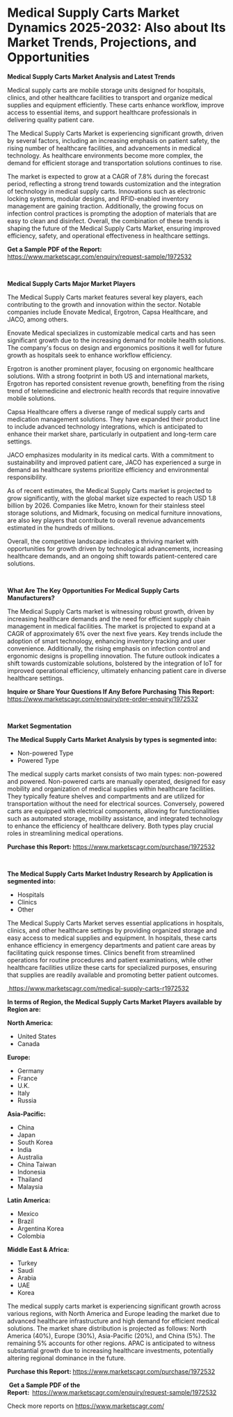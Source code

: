 <p><h1>Medical Supply Carts Market Dynamics 2025-2032: Also about Its Market Trends, Projections, and Opportunities</h1></p><p><strong>Medical Supply Carts Market Analysis and Latest Trends</strong></p>
<p><p>Medical supply carts are mobile storage units designed for hospitals, clinics, and other healthcare facilities to transport and organize medical supplies and equipment efficiently. These carts enhance workflow, improve access to essential items, and support healthcare professionals in delivering quality patient care.</p><p>The Medical Supply Carts Market is experiencing significant growth, driven by several factors, including an increasing emphasis on patient safety, the rising number of healthcare facilities, and advancements in medical technology. As healthcare environments become more complex, the demand for efficient storage and transportation solutions continues to rise. </p><p>The market is expected to grow at a CAGR of 7.8% during the forecast period, reflecting a strong trend towards customization and the integration of technology in medical supply carts. Innovations such as electronic locking systems, modular designs, and RFID-enabled inventory management are gaining traction. Additionally, the growing focus on infection control practices is prompting the adoption of materials that are easy to clean and disinfect. Overall, the combination of these trends is shaping the future of the Medical Supply Carts Market, ensuring improved efficiency, safety, and operational effectiveness in healthcare settings.</p></p>
<p><strong>Get a Sample PDF of the Report:&nbsp;</strong> <a href="https://www.marketscagr.com/enquiry/request-sample/1972532?utm_campaign=2097&utm_medium=2&utm_source=Github&utm_content=ia&utm_term=04032025&utm_id=medical-supply-carts">https://www.marketscagr.com/enquiry/request-sample/1972532</a></p>
<p>&nbsp;</p>
<p><strong>Medical Supply Carts Major Market Players</strong></p>
<p><p>The Medical Supply Carts market features several key players, each contributing to the growth and innovation within the sector. Notable companies include Enovate Medical, Ergotron, Capsa Healthcare, and JACO, among others.</p><p>Enovate Medical specializes in customizable medical carts and has seen significant growth due to the increasing demand for mobile health solutions. The company's focus on design and ergonomics positions it well for future growth as hospitals seek to enhance workflow efficiency.</p><p>Ergotron is another prominent player, focusing on ergonomic healthcare solutions. With a strong footprint in both US and international markets, Ergotron has reported consistent revenue growth, benefiting from the rising trend of telemedicine and electronic health records that require innovative mobile solutions.</p><p>Capsa Healthcare offers a diverse range of medical supply carts and medication management solutions. They have expanded their product line to include advanced technology integrations, which is anticipated to enhance their market share, particularly in outpatient and long-term care settings.</p><p>JACO emphasizes modularity in its medical carts. With a commitment to sustainability and improved patient care, JACO has experienced a surge in demand as healthcare systems prioritize efficiency and environmental responsibility.</p><p>As of recent estimates, the Medical Supply Carts market is projected to grow significantly, with the global market size expected to reach USD 1.8 billion by 2026. Companies like Metro, known for their stainless steel storage solutions, and Midmark, focusing on medical furniture innovations, are also key players that contribute to overall revenue advancements estimated in the hundreds of millions.</p><p>Overall, the competitive landscape indicates a thriving market with opportunities for growth driven by technological advancements, increasing healthcare demands, and an ongoing shift towards patient-centered care solutions.</p></p>
<p>&nbsp;</p>
<p><strong>What Are The Key Opportunities For Medical Supply Carts Manufacturers?</strong></p>
<p><p>The Medical Supply Carts market is witnessing robust growth, driven by increasing healthcare demands and the need for efficient supply chain management in medical facilities. The market is projected to expand at a CAGR of approximately 6% over the next five years. Key trends include the adoption of smart technology, enhancing inventory tracking and user convenience. Additionally, the rising emphasis on infection control and ergonomic designs is propelling innovation. The future outlook indicates a shift towards customizable solutions, bolstered by the integration of IoT for improved operational efficiency, ultimately enhancing patient care in diverse healthcare settings.</p></p>
<p><strong>Inquire or Share Your Questions If Any Before Purchasing This Report:</strong> <a href="https://www.marketscagr.com/enquiry/pre-order-enquiry/1972532?utm_campaign=2097&utm_medium=2&utm_source=Github&utm_content=ia&utm_term=04032025&utm_id=medical-supply-carts">https://www.marketscagr.com/enquiry/pre-order-enquiry/1972532</a></p>
<p>&nbsp;</p>
<p><strong>Market Segmentation</strong></p>
<p><strong>The Medical Supply Carts Market Analysis by types is segmented into:</strong></p>
<p><ul><li>Non-powered Type</li><li>Powered Type</li></ul></p>
<p><p>The medical supply carts market consists of two main types: non-powered and powered. Non-powered carts are manually operated, designed for easy mobility and organization of medical supplies within healthcare facilities. They typically feature shelves and compartments and are utilized for transportation without the need for electrical sources. Conversely, powered carts are equipped with electrical components, allowing for functionalities such as automated storage, mobility assistance, and integrated technology to enhance the efficiency of healthcare delivery. Both types play crucial roles in streamlining medical operations.</p></p>
<p><strong>Purchase this Report:&nbsp;</strong><a href="https://www.marketscagr.com/purchase/1972532?utm_campaign=2097&utm_medium=2&utm_source=Github&utm_content=ia&utm_term=04032025&utm_id=medical-supply-carts">https://www.marketscagr.com/purchase/1972532</a></p>
<p>&nbsp;</p>
<p><strong>The Medical Supply Carts Market Industry Research by Application is segmented into:</strong></p>
<p><ul><li>Hospitals</li><li>Clinics</li><li>Other</li></ul></p>
<p><p>The Medical Supply Carts Market serves essential applications in hospitals, clinics, and other healthcare settings by providing organized storage and easy access to medical supplies and equipment. In hospitals, these carts enhance efficiency in emergency departments and patient care areas by facilitating quick response times. Clinics benefit from streamlined operations for routine procedures and patient examinations, while other healthcare facilities utilize these carts for specialized purposes, ensuring that supplies are readily available and promoting better patient outcomes.</p></p>
<p><a href="https://www.marketscagr.com/medical-supply-carts-r1972532?utm_campaign=2097&utm_medium=2&utm_source=Github&utm_content=ia&utm_term=04032025&utm_id=medical-supply-carts">&nbsp;https://www.marketscagr.com/medical-supply-carts-r1972532</a></p>
<p><strong>In terms of Region, the Medical Supply Carts Market Players available by Region are:</strong></p>
<p>
    <p> <strong> North America: </strong>
        <ul>
            <li>United States</li>
            <li>Canada</li>
        </ul>
        </p> 
    <p> <strong> Europe: </strong>
        <ul>
            <li>Germany</li>
            <li>France</li>
            <li>U.K.</li>
            <li>Italy</li>
            <li>Russia</li>
        </ul>
        </p> 
    <p> <strong> Asia-Pacific: </strong>
        <ul>
            <li>China</li>
            <li>Japan</li>
            <li>South Korea</li>
            <li>India</li>
            <li>Australia</li>
            <li>China Taiwan</li>
            <li>Indonesia</li>
            <li>Thailand</li>
            <li>Malaysia</li>
        </ul>
        </p> 
    <p> <strong> Latin America: </strong>
        <ul>
            <li>Mexico</li>
            <li>Brazil</li>
            <li>Argentina Korea</li>
            <li>Colombia</li>
        </ul>
        </p> 
    <p> <strong> Middle East & Africa: </strong>
        <ul>
            <li>Turkey</li>
            <li>Saudi</li>
            <li>Arabia</li>
            <li>UAE</li>
            <li>Korea</li>
        </ul>
    </p>
    </p>
<p><p>The medical supply carts market is experiencing significant growth across various regions, with North America and Europe leading the market due to advanced healthcare infrastructure and high demand for efficient medical solutions. The market share distribution is projected as follows: North America (40%), Europe (30%), Asia-Pacific (20%), and China (5%). The remaining 5% accounts for other regions. APAC is anticipated to witness substantial growth due to increasing healthcare investments, potentially altering regional dominance in the future.</p></p>
<p><strong>Purchase this Report: </strong><a href="https://www.marketscagr.com/purchase/1972532?utm_campaign=2097&utm_medium=2&utm_source=Github&utm_content=ia&utm_term=04032025&utm_id=medical-supply-carts">https://www.marketscagr.com/purchase/1972532</a></p>
<p>&nbsp;<strong>Get a Sample PDF of the Report:&nbsp;&nbsp;</strong><a href="https://www.marketscagr.com/enquiry/request-sample/1972532?utm_campaign=2097&utm_medium=2&utm_source=Github&utm_content=ia&utm_term=04032025&utm_id=medical-supply-carts">https://www.marketscagr.com/enquiry/request-sample/1972532</a></p>
<p><strong></strong></p>
<p>Check more reports on <a href="https://www.marketscagr.com/?utm_campaign=2097&utm_medium=2&utm_source=Github&utm_content=ia&utm_term=04032025&utm_id=medical-supply-carts">https://www.marketscagr.com/</a></p>